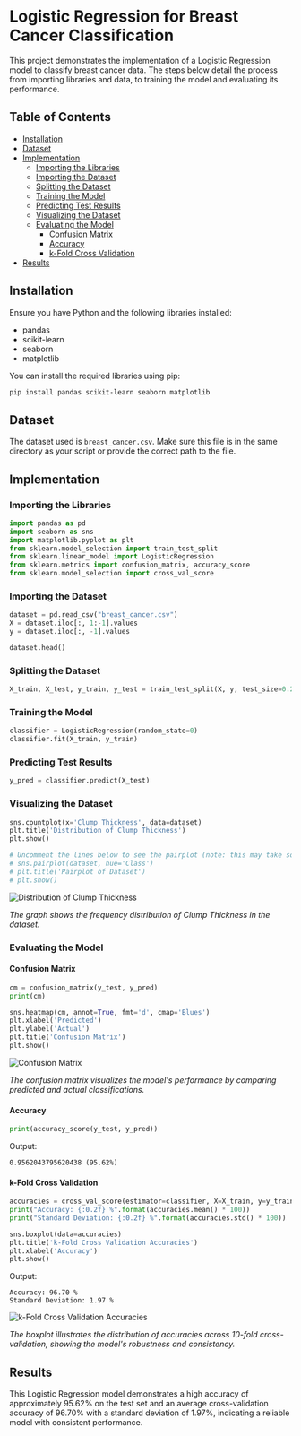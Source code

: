 # Logistic Regression for Breast Cancer Classification

This project demonstrates the implementation of a Logistic Regression model to classify breast cancer data. The steps below detail the process from importing libraries and data, to training the model and evaluating its performance.

## Table of Contents
- [Installation](#installation)
- [Dataset](#dataset)
- [Implementation](#implementation)
  - [Importing the Libraries](#importing-the-libraries)
  - [Importing the Dataset](#importing-the-dataset)
  - [Splitting the Dataset](#splitting-the-dataset)
  - [Training the Model](#training-the-model)
  - [Predicting Test Results](#predicting-test-results)
  - [Visualizing the Dataset](#visualizing-the-dataset)
  - [Evaluating the Model](#evaluating-the-model)
    - [Confusion Matrix](#confusion-matrix)
    - [Accuracy](#accuracy)
    - [k-Fold Cross Validation](#k-fold-cross-validation)
- [Results](#results)

## Installation

Ensure you have Python and the following libraries installed:
- pandas
- scikit-learn
- seaborn
- matplotlib

You can install the required libraries using pip:
```sh
pip install pandas scikit-learn seaborn matplotlib
```

## Dataset

The dataset used is `breast_cancer.csv`. Make sure this file is in the same directory as your script or provide the correct path to the file.

## Implementation

### Importing the Libraries

```python
import pandas as pd
import seaborn as sns
import matplotlib.pyplot as plt
from sklearn.model_selection import train_test_split
from sklearn.linear_model import LogisticRegression
from sklearn.metrics import confusion_matrix, accuracy_score
from sklearn.model_selection import cross_val_score
```

### Importing the Dataset

```python
dataset = pd.read_csv("breast_cancer.csv")
X = dataset.iloc[:, 1:-1].values
y = dataset.iloc[:, -1].values

dataset.head()
```

### Splitting the Dataset

```python
X_train, X_test, y_train, y_test = train_test_split(X, y, test_size=0.2, random_state=0)
```

### Training the Model

```python
classifier = LogisticRegression(random_state=0)
classifier.fit(X_train, y_train)
```

### Predicting Test Results

```python
y_pred = classifier.predict(X_test)
```

### Visualizing the Dataset

```python
sns.countplot(x='Clump Thickness', data=dataset)
plt.title('Distribution of Clump Thickness')
plt.show()

# Uncomment the lines below to see the pairplot (note: this may take some time for large datasets)
# sns.pairplot(dataset, hue='Class')
# plt.title('Pairplot of Dataset')
# plt.show()
```
![Distribution of Clump Thickness](Distribution_Of_Clump_Thickness.png)

*The graph shows the frequency distribution of Clump Thickness in the dataset.*

### Evaluating the Model

#### Confusion Matrix

```python
cm = confusion_matrix(y_test, y_pred)
print(cm)

sns.heatmap(cm, annot=True, fmt='d', cmap='Blues')
plt.xlabel('Predicted')
plt.ylabel('Actual')
plt.title('Confusion Matrix')
plt.show()
```
![Confusion Matrix](Confusion_Matrix.png)

*The confusion matrix visualizes the model's performance by comparing predicted and actual classifications.*

#### Accuracy

```python
print(accuracy_score(y_test, y_pred))
```
Output: 
```
0.9562043795620438 (95.62%)
```

#### k-Fold Cross Validation

```python
accuracies = cross_val_score(estimator=classifier, X=X_train, y=y_train, cv=10)
print("Accuracy: {:0.2f} %".format(accuracies.mean() * 100))
print("Standard Deviation: {:0.2f} %".format(accuracies.std() * 100))

sns.boxplot(data=accuracies)
plt.title('k-Fold Cross Validation Accuracies')
plt.xlabel('Accuracy')
plt.show()
```
Output: 
```
Accuracy: 96.70 %
Standard Deviation: 1.97 %
```

![k-Fold Cross Validation Accuracies](k-Fold_Cross_Validation.png)

*The boxplot illustrates the distribution of accuracies across 10-fold cross-validation, showing the model's robustness and consistency.*

## Results

This Logistic Regression model demonstrates a high accuracy of approximately 95.62% on the test set and an average cross-validation accuracy of 96.70% with a standard deviation of 1.97%, indicating a reliable model with consistent performance.

